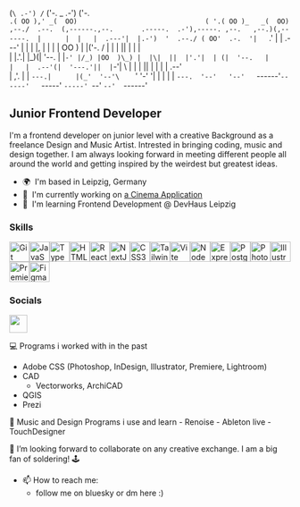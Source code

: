
  (`\ .-') /`   ('-.                                  _   .-')       ('-.   
   `.( OO ),' _(  OO)                                ( '.( OO )_   _(  OO)  
,--./  .--.  (,------.,--.       .-----.  .-'),-----. ,--.   ,--.)(,------. 
|      |  |   |  .---'|  |.-')  '  .--./ ( OO'  .-.  '|   `.'   |  |  .---' 
|  |   |  |,  |  |    |  | OO ) |  |('-. /   |  | |  ||         |  |  |     
|  |.'.|  |_)(|  '--. |  |`-' |/_) |OO  )\_) |  |\|  ||  |'.'|  | (|  '--.  
|         |   |  .--'(|  '---.'||  |`-'|   \ |  | |  ||  |   |  |  |  .--'  
|   ,'.   |   |  `---.|      |(_'  '--'\    `'  '-'  '|  |   |  |  |  `---. 
'--'   '--'   `------'`------'   `-----'      `-----' `--'   `--'  `------' 



Junior Frontend Developer
-------------------------

I'm a frontend developer on junior level with a creative Background as a freelance Design and Music Artist. Intrested in bringing coding, music and design together. I am always looking forward in meeting different people all around the world and getting inspired by the weirdest but greatest ideas.

* 🌍  I'm based in Leipzig, Germany
* 🚀  I'm currently working on [a Cinema Application](http://github.com/devhausleipzigacademy/camp11-midterm)
* 🧠  I'm learning Frontend Development @ DevHaus Leipzig

### Skills

<p align="left">
<a href="https://git-scm.com/" target="_blank" rel="noreferrer"><img src="https://raw.githubusercontent.com/danielcranney/readme-generator/main/public/icons/skills/git-colored.svg" width="36" height="36" alt="Git" /></a><a href="https://developer.mozilla.org/en-US/docs/Web/JavaScript" target="_blank" rel="noreferrer"><img src="https://raw.githubusercontent.com/danielcranney/readme-generator/main/public/icons/skills/javascript-colored.svg" width="36" height="36" alt="JavaScript" /></a><a href="https://www.typescriptlang.org/" target="_blank" rel="noreferrer"><img src="https://raw.githubusercontent.com/danielcranney/readme-generator/main/public/icons/skills/typescript-colored.svg" width="36" height="36" alt="TypeScript" /></a><a href="https://developer.mozilla.org/en-US/docs/Glossary/HTML5" target="_blank" rel="noreferrer"><img src="https://raw.githubusercontent.com/danielcranney/readme-generator/main/public/icons/skills/html5-colored.svg" width="36" height="36" alt="HTML5" /></a><a href="https://reactjs.org/" target="_blank" rel="noreferrer"><img src="https://raw.githubusercontent.com/danielcranney/readme-generator/main/public/icons/skills/react-colored.svg" width="36" height="36" alt="React" /></a><a href="https://nextjs.org/docs" target="_blank" rel="noreferrer"><img src="https://raw.githubusercontent.com/danielcranney/readme-generator/main/public/icons/skills/nextjs-colored.svg" width="36" height="36" alt="NextJs" /></a><a href="https://www.w3.org/TR/CSS/#css" target="_blank" rel="noreferrer"><img src="https://raw.githubusercontent.com/danielcranney/readme-generator/main/public/icons/skills/css3-colored.svg" width="36" height="36" alt="CSS3" /></a><a href="https://tailwindcss.com/" target="_blank" rel="noreferrer"><img src="https://raw.githubusercontent.com/danielcranney/readme-generator/main/public/icons/skills/tailwindcss-colored.svg" width="36" height="36" alt="TailwindCSS" /></a><a href="https://vitejs.dev/" target="_blank" rel="noreferrer"><img src="https://raw.githubusercontent.com/danielcranney/readme-generator/main/public/icons/skills/vite-colored.svg" width="36" height="36" alt="Vite" /></a><a href="https://nodejs.org/en/" target="_blank" rel="noreferrer"><img src="https://raw.githubusercontent.com/danielcranney/readme-generator/main/public/icons/skills/nodejs-colored.svg" width="36" height="36" alt="NodeJS" /></a><a href="https://expressjs.com/" target="_blank" rel="noreferrer"><img src="https://raw.githubusercontent.com/danielcranney/readme-generator/main/public/icons/skills/express-colored.svg" width="36" height="36" alt="Express" /></a><a href="https://www.postgresql.org/" target="_blank" rel="noreferrer"><img src="https://raw.githubusercontent.com/danielcranney/readme-generator/main/public/icons/skills/postgresql-colored.svg" width="36" height="36" alt="PostgreSQL" /></a><a href="https://www.adobe.com/uk/products/photoshop.html" target="_blank" rel="noreferrer"><img src="https://raw.githubusercontent.com/danielcranney/readme-generator/main/public/icons/skills/photoshop-colored.svg" width="36" height="36" alt="Photoshop" /></a><a href="https://www.adobe.com/uk/products/illustrator.html" target="_blank" rel="noreferrer"><img src="https://raw.githubusercontent.com/danielcranney/readme-generator/main/public/icons/skills/illustrator-colored.svg" width="36" height="36" alt="Illustrator" /></a><a href="https://www.adobe.com/uk/products/premiere.html" target="_blank" rel="noreferrer"><img src="https://raw.githubusercontent.com/danielcranney/readme-generator/main/public/icons/skills/premierepro-colored.svg" width="36" height="36" alt="Premiere Pro" /></a><a href="https://www.figma.com/" target="_blank" rel="noreferrer"><img src="https://raw.githubusercontent.com/danielcranney/readme-generator/main/public/icons/skills/figma-colored.svg" width="36" height="36" alt="Figma" /></a>
</p>


### Socials

<p align="left"> <a href="https://www.linkedin.com/in/gamze-ya/" target="_blank" rel="noreferrer"> <picture> <source media="(prefers-color-scheme: dark)" srcset="https://raw.githubusercontent.com/danielcranney/readme-generator/main/public/icons/socials/linkedin-dark.svg" /> <source media="(prefers-color-scheme: light)" srcset="https://raw.githubusercontent.com/danielcranney/readme-generator/main/public/icons/socials/linkedin.svg" /> <img src="https://raw.githubusercontent.com/danielcranney/readme-generator/main/public/icons/socials/linkedin.svg" width="32" height="32" /> </picture> </a></p>


 
💻 Programs i worked with in the past
  - Adobe CSS (Photoshop, InDesign, Illustrator, Premiere, Lightroom)
  - CAD
      - Vectorworks, ArchiCAD
  - QGIS
  - Prezi
 
📀 Music and Design Programs i use and learn
    - Renoise
    - Ableton live
    - TouchDesigner
  
💞️ I’m looking forward to collaborate on any creative exchange. I am a big fan of soldering! 🕹️
- 📫 How to reach me:
  - follow me on bluesky or dm here :)



<!---
gmzln/gmzln is a ✨ special ✨ repository because its `README.md` (this file) appears on your GitHub profile.
You can click the Preview link to take a look at your changes.
--->
